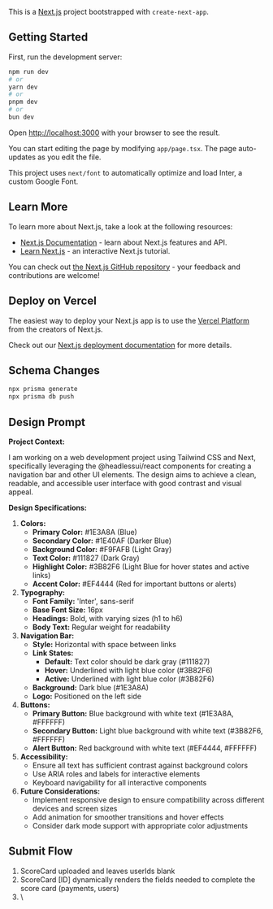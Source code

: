 This is a [Next.js](https://nextjs.org/) project bootstrapped with `create-next-app`.

## Getting Started

First, run the development server:

```bash
npm run dev
# or
yarn dev
# or
pnpm dev
# or
bun dev
```

Open <http://localhost:3000> with your browser to see the result.

You can start editing the page by modifying `app/page.tsx`. The page auto-updates as you edit the file.

This project uses `next/font` to automatically optimize and load Inter, a custom Google Font.

## Learn More

To learn more about Next.js, take a look at the following resources:

* [Next.js Documentation](https://nextjs.org/docs) - learn about Next.js features and API.
* [Learn Next.js](https://nextjs.org/learn) - an interactive Next.js tutorial.

You can check out [the Next.js GitHub repository](https://github.com/vercel/next.js/) - your feedback and contributions are welcome!

## Deploy on Vercel

The easiest way to deploy your Next.js app is to use the [Vercel Platform](https://vercel.com/new?utm_medium=default-template&filter=next.js&utm_source=create-next-app&utm_campaign=create-next-app-readme) from the creators of Next.js.

Check out our [Next.js deployment documentation](https://nextjs.org/docs/deployment) for more details.


## Schema Changes

```bash
npx prisma generate
npx prisma db push
```

## Design  Prompt

**Project Context:**

I am working on a web development project using Tailwind CSS and Next, specifically leveraging the @headlessui/react components for creating a navigation bar and other UI elements. The design aims to achieve a clean, readable, and accessible user interface with good contrast and visual appeal.

**Design Specifications:**



1. **Colors:**
   * **Primary Color:** #1E3A8A (Blue)
   * **Secondary Color:** #1E40AF (Darker Blue)
   * **Background Color:** #F9FAFB (Light Gray)
   * **Text Color:** #111827 (Dark Gray)
   * **Highlight Color:** #3B82F6 (Light Blue for hover states and active links)
   * **Accent Color:** #EF4444 (Red for important buttons or alerts)
2. **Typography:**
   * **Font Family:** 'Inter', sans-serif
   * **Base Font Size:** 16px
   * **Headings:** Bold, with varying sizes (h1 to h6)
   * **Body Text:** Regular weight for readability
3. **Navigation Bar:**
   * **Style:** Horizontal with space between links
   * **Link States:**
     * **Default:** Text color should be dark gray (#111827)
     * **Hover:** Underlined with light blue color (#3B82F6)
     * **Active:** Underlined with light blue color (#3B82F6)
   * **Background:** Dark blue (#1E3A8A)
   * **Logo:** Positioned on the left side
4. **Buttons:**
   * **Primary Button:** Blue background with white text (#1E3A8A, #FFFFFF)
   * **Secondary Button:** Light blue background with white text (#3B82F6, #FFFFFF)
   * **Alert Button:** Red background with white text (#EF4444, #FFFFFF)
5. **Accessibility:**
   * Ensure all text has sufficient contrast against background colors
   * Use ARIA roles and labels for interactive elements
   * Keyboard navigability for all interactive components
6. **Future Considerations:**
   * Implement responsive design to ensure compatibility across different devices and screen sizes
   * Add animation for smoother transitions and hover effects
   * Consider dark mode support with appropriate color adjustments



## Submit Flow


1. ScoreCard uploaded and leaves userIds blank
2. ScoreCard \[ID\] dynamically renders the fields needed to complete the score card (payments, users)
3. \


